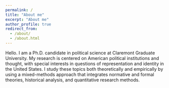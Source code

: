 ```yaml
---
permalink: /
title: "About me"
excerpt: "About me"
author_profile: true
redirect_from: 
  - /about/
  - /about.html
---
```


Hello. I am a Ph.D. candidate in political science at Claremont Graduate University. My research is centered on American political institutions and thought, with special interests in questions of representation and identity in the United States. I study these topics both theoretically and empirically by using a mixed-methods approach that integrates normative and formal theories, historical analysis, and quantitative research methods. 
